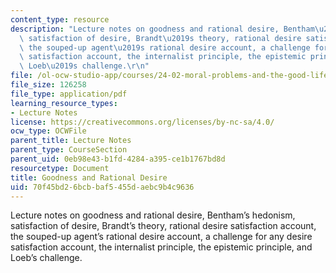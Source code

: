```yaml
---
content_type: resource
description: "Lecture notes on goodness and rational desire, Bentham\u2019s hedonism,\
  \ satisfaction of desire, Brandt\u2019s theory, rational desire satisfaction account,\
  \ the souped-up agent\u2019s rational desire account, a challenge for any desire\
  \ satisfaction account, the internalist principle, the epistemic principle, and\
  \ Loeb\u2019s challenge.\r\n"
file: /ol-ocw-studio-app/courses/24-02-moral-problems-and-the-good-life-fall-2008/70f45bd26bcbbaf5455daebc9b4c9636_lec_03.pdf
file_size: 126258
file_type: application/pdf
learning_resource_types:
- Lecture Notes
license: https://creativecommons.org/licenses/by-nc-sa/4.0/
ocw_type: OCWFile
parent_title: Lecture Notes
parent_type: CourseSection
parent_uid: 0eb98e43-b1fd-4284-a395-ce1b1767bd8d
resourcetype: Document
title: Goodness and Rational Desire
uid: 70f45bd2-6bcb-baf5-455d-aebc9b4c9636
---
```

Lecture notes on goodness and rational desire, Bentham’s hedonism, satisfaction of desire, Brandt’s theory, rational desire satisfaction account, the souped-up agent’s rational desire account, a challenge for any desire satisfaction account, the internalist principle, the epistemic principle, and Loeb’s challenge.
